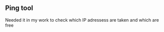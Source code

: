 Ping tool
------------
Needed it in my work to check which IP adressess are taken and which are free
